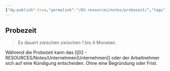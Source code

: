 ```yaml
---
{"dg-publish":true,"permalink":"/02-resources/notes/probezeit/","tags":["wk/berufsausbildungsvertrag"],"noteIcon":"","updated":"2024-06-09T19:25:59.697+02:00"}
---
```


## Probezeit 
> Es dauert zwischen zwischen 1 bis 4 Monaten.

Während die Probezeit kann das [[02 - RESOURCES/Notes/Unternehmen\|Unternehmen]] oder der Arbeitnehmer sich auf eine Kündigung entscheiden. Ohne eine Begründung oder Frist.

